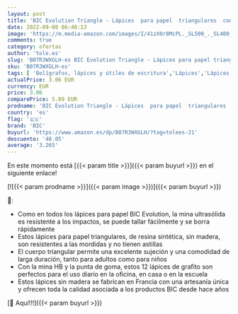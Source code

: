 ```yaml
---
layout: post
title: 'BIC Evolution Triangle - Lápices  para papel  triangulares  con goma integrada  HB  caja de 12 unidades'
date: 2022-09-08 06:48:13
image: 'https://m.media-amazon.com/images/I/41zXOr8McPL._SL500_._SL400_.jpg'
comments: true
category: ofertas
author: 'tole.es'
slug: 'B07R3WXGLH-es BIC Evolution Triangle - Lápices para papel triangulares...'
sku: 'B07R3WXGLH-es'
tags: [ 'Bolígrafos, lápices y útiles de escritura','Lápices','Lápices de madera','Oficina y papelería','bic','lápices','🇪🇸', ]
actualPrice: 3.06 EUR
currency: EUR
price: 3.06
comparePrice: 5.89 EUR
prodname: 'BIC Evolution Triangle - Lápices  para papel  triangulares  con goma integrada  HB  caja de 12 unidades'
country: 'es'
flag: '🇪🇸'
brand: 'BIC'
buyurl: 'https://www.amazon.es/dp/B07R3WXGLH/?tag=tolees-21'
descuento: '48.05'
average: '3.265'
---
```


En este momento está [{{< param title >}}]({{< param buyurl >}}) en el siguiente enlace!

[![{{< param prodname >}}]({{< param image >}})]({{< param buyurl >}})

🔎:

- Como en todos los lápices para papel BIC Evolution, la mina ultrasólida es resistente a los impactos, se puede tallar fácilmente y se borra rápidamente
- Estos lápices para papel triangulares, de resina sintética, sin madera, son resistentes a las mordidas y no tienen astillas
- El cuerpo triangular permite una excelente sujeción y una comodidad de larga duración, tanto para adultos como para niños
- Con la mina HB y la punta de goma, estos 12 lápices de grafito son perfectos para el uso diario en la oficina, en casa o en la escuela
- Estos lápices sin madera se fabrican en Francia con una artesanía única y ofrecen toda la calidad asociada a los productos BIC desde hace años

[🛒 Aquí!!!]({{< param buyurl >}})
